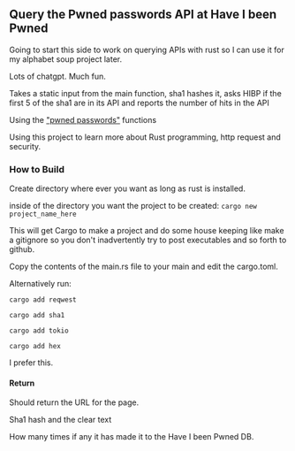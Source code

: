 ## Query the Pwned passwords API at Have I been Pwned

Going to start this side to work on querying APIs with rust so I can use it for my alphabet soup project later. 

Lots of chatgpt. Much fun. 

Takes a static input from the main function, sha1 hashes it, asks HIBP if the first 5 of the sha1 are in its API and reports the number of hits in the API 

Using the ["pwned passwords"](https://haveibeenpwned.com/API/v2#PwnedPasswords) functions


Using this project to learn more about Rust programming, http request and security.
### How to Build

Create directory where ever you want as long as rust is installed. 

inside of the directory you want the project to be created:
`cargo new project_name_here`

This will get Cargo to make a project and do some house keeping like make a gitignore so you don't inadvertently try to post executables and so forth to github. 

Copy the contents of the main.rs file to your main and edit the cargo.toml.

Alternatively run:

`cargo add reqwest`

`cargo add sha1`

`cargo add tokio`

`cargo add hex`

I prefer this. 


#### Return

Should return the URL for the page.

Sha1 hash and the clear text

How many times if any it has made it to the Have I been Pwned DB. 